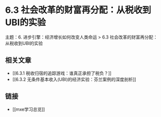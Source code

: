 # 6.3 社会改革的财富再分配：从税收到UBI的实验

主题：6. 进步引擎：经济增长如何改变人类命运 > 6.3 社会改革的财富再分配：从税收到UBI的实验

## 相关文章

- [[6.3.1 税收归宿的追踪游戏：谁真正承担了税负？]]
- [[6.3.2 无条件基本收入(UBI)的经济实验：芬兰案例的深度剖析]]

## 链接

- [[mxe学习总览]]
